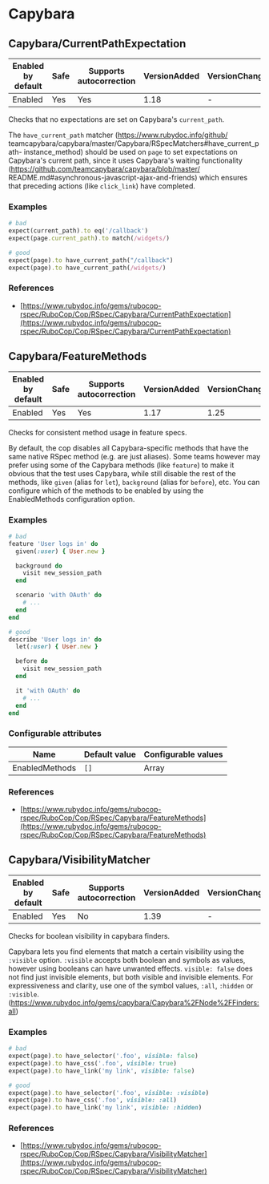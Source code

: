 # Capybara

## Capybara/CurrentPathExpectation

Enabled by default | Safe | Supports autocorrection | VersionAdded | VersionChanged
--- | --- | --- | --- | ---
Enabled | Yes | Yes  | 1.18 | -

Checks that no expectations are set on Capybara's `current_path`.

The `have_current_path` matcher (https://www.rubydoc.info/github/
teamcapybara/capybara/master/Capybara/RSpecMatchers#have_current_path-
instance_method) should be used on `page` to set expectations on
Capybara's current path, since it uses Capybara's waiting
functionality (https://github.com/teamcapybara/capybara/blob/master/
README.md#asynchronous-javascript-ajax-and-friends) which ensures that
preceding actions (like `click_link`) have completed.

### Examples

```ruby
# bad
expect(current_path).to eq('/callback')
expect(page.current_path).to match(/widgets/)

# good
expect(page).to have_current_path("/callback")
expect(page).to have_current_path(/widgets/)
```

### References

* [https://www.rubydoc.info/gems/rubocop-rspec/RuboCop/Cop/RSpec/Capybara/CurrentPathExpectation](https://www.rubydoc.info/gems/rubocop-rspec/RuboCop/Cop/RSpec/Capybara/CurrentPathExpectation)

## Capybara/FeatureMethods

Enabled by default | Safe | Supports autocorrection | VersionAdded | VersionChanged
--- | --- | --- | --- | ---
Enabled | Yes | Yes  | 1.17 | 1.25

Checks for consistent method usage in feature specs.

By default, the cop disables all Capybara-specific methods that have
the same native RSpec method (e.g. are just aliases). Some teams
however may prefer using some of the Capybara methods (like `feature`)
to make it obvious that the test uses Capybara, while still disable
the rest of the methods, like `given` (alias for `let`), `background`
(alias for `before`), etc. You can configure which of the methods to
be enabled by using the EnabledMethods configuration option.

### Examples

```ruby
# bad
feature 'User logs in' do
  given(:user) { User.new }

  background do
    visit new_session_path
  end

  scenario 'with OAuth' do
    # ...
  end
end

# good
describe 'User logs in' do
  let(:user) { User.new }

  before do
    visit new_session_path
  end

  it 'with OAuth' do
    # ...
  end
end
```

### Configurable attributes

Name | Default value | Configurable values
--- | --- | ---
EnabledMethods | `[]` | Array

### References

* [https://www.rubydoc.info/gems/rubocop-rspec/RuboCop/Cop/RSpec/Capybara/FeatureMethods](https://www.rubydoc.info/gems/rubocop-rspec/RuboCop/Cop/RSpec/Capybara/FeatureMethods)

## Capybara/VisibilityMatcher

Enabled by default | Safe | Supports autocorrection | VersionAdded | VersionChanged
--- | --- | --- | --- | ---
Enabled | Yes | No | 1.39 | -

Checks for boolean visibility in capybara finders.

Capybara lets you find elements that match a certain visibility using
the `:visible` option. `:visible` accepts both boolean and symbols as
values, however using booleans can have unwanted effects. `visible:
false` does not find just invisible elements, but both visible and
invisible elements. For expressiveness and clarity, use one of the
symbol values, `:all`, `:hidden` or `:visible`.
(https://www.rubydoc.info/gems/capybara/Capybara%2FNode%2FFinders:all)

### Examples

```ruby
# bad
expect(page).to have_selector('.foo', visible: false)
expect(page).to have_css('.foo', visible: true)
expect(page).to have_link('my link', visible: false)

# good
expect(page).to have_selector('.foo', visible: :visible)
expect(page).to have_css('.foo', visible: :all)
expect(page).to have_link('my link', visible: :hidden)
```

### References

* [https://www.rubydoc.info/gems/rubocop-rspec/RuboCop/Cop/RSpec/Capybara/VisibilityMatcher](https://www.rubydoc.info/gems/rubocop-rspec/RuboCop/Cop/RSpec/Capybara/VisibilityMatcher)
